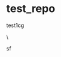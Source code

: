 # test_repo
test1cg








\



























sf




















































































